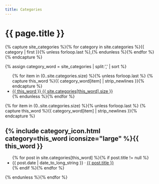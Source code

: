 ```yaml
---
title: Categories
---
```


# {{ page.title }}

<!-- Ripped wholesale from https://github.com/LanyonM/lanyonm.github.io/blob/master/tags.html -->

{% capture site_categories %}{% for category in site.categories %}{{ category | first }}{% unless forloop.last %},{% endunless %}{% endfor %}{% endcapture %}
<!-- site_categories: {{ site_categories }} -->
{% assign category_word = site_categories | split:',' | sort %}
<!-- category_word: {{ category_word }} -->

<div id="categories">
  <ul class="inline">
  {% for item in (0..site.categories.size) %}{% unless forloop.last %}
    {% capture this_word %}{{ category_word[item] | strip_newlines }}{% endcapture %}
    <li class="inline"><a href="#{{ this_word | cgi_escape }}">{{ this_word }} <span class="super w3-yellow">{{ site.categories[this_word].size }}</span></a></li>
  {% endunless %}{% endfor %}
  </ul>

  {% for item in (0..site.categories.size) %}{% unless forloop.last %}
    {% capture this_word %}{{ category_word[item] | strip_newlines }}{% endcapture %}
  <h2 id="{{ this_word | cgi_escape }}">{% include category_icon.html category=this_word iconsize="large" %}{{ this_word }}</h2>
  <ul class="posts">
    {% for post in site.categories[this_word] %}{% if post.title != null %}
    <li itemscope><span class="entry-date"><time datetime="{{ post.date | date_to_xmlschema }}" itemprop="datePublished">{{ post.date | date_to_long_string }}</time></span> &middot; <a href="{{ post.url }}">{{ post.title }}</a></li>
    {% endif %}{% endfor %}
  </ul>
  {% endunless %}{% endfor %}
</div>
